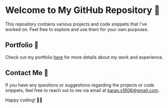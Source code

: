 # Welcome to My GitHub Repository 🚀

This repository contains various projects and code snippets that I've worked on. Feel free to explore and use them for your own purposes.

## Portfolio 🎨

Check out my portfolio [here](https://portfolio-2024-five-mu.vercel.app/) for more details about my work and experience.

## Contact Me 📧

If you have any questions or suggestions regarding the projects or code snippets, feel free to reach out to me via email at [karan.s1606@gmail.com](mailto:karan.s1606@gmail.com).

Happy coding! 👨‍💻


